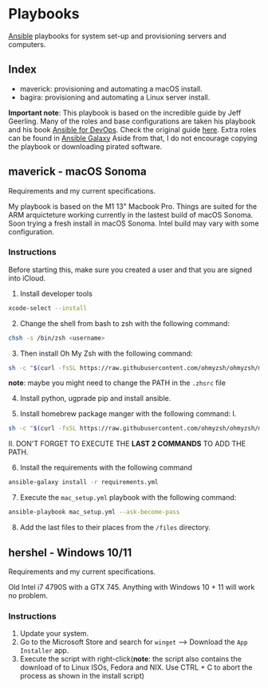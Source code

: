 # Playbooks
[Ansible](https://www.ansible.com/) playbooks for system set-up and provisioning servers and computers.

## Index
- maverick: provisioning and automating a macOS install.
- bagira: provisioning and automating a Linux server install.

**Important note**: This playbook is based on the incredible guide by Jeff Geerling. Many of the roles and base configurations are taken his playbook and his book [Ansible for DevOps](https://www.ansiblefordevops.com/). Check the original guide [here](https://github.com/geerlingguy/mac-dev-playbook). 
Extra roles can be found in [Ansible Galaxy](https://galaxy.ansible.com/ui/)
Aside from that, I do not encourage copying the playbook or downloading pirated software.   

## maverick - macOS Sonoma 
Requirements and my current specifications.

My playbook is based on the M1 13" Macbook Pro. Things are suited for the ARM arquicteture working currently in the lastest build of macOS Sonoma. Soon trying a fresh install in macOS Sonoma. Intel build may vary with some configuration. 

### Instructions 

Before starting this, make sure you created a user and that you are signed into iCloud.  

1. Install developer tools 
```sh 
xcode-select --install
``` 

2. Change the shell from bash to zsh with the following command: 
```sh
chsh -s /bin/zsh <username>
``` 

3. Then install Oh My Zsh with the following command: 
```sh 
sh -c "$(curl -fsSL https://raw.githubusercontent.com/ohmyzsh/ohmyzsh/master/tools/install.sh)"`
```
**note**: maybe you might need to change the PATH in the `.zhsrc` file

4. Install python, ugprade pip and install ansible. 

5. Install homebrew package manger with the following command: 
I.
```sh 
sh -c "$(curl -fsSL https://raw.githubusercontent.com/ohmyzsh/ohmyzsh/master/tools/install.sh)"
``` 
II. DON'T FORGET TO EXECUTE THE **LAST 2 COMMANDS** TO ADD THE PATH.


6. Install the requirements with the following command 
```sh
ansible-galaxy install -r requirements.yml
```

7. Execute the `mac_setup.yml` playbook with the following command: 
```sh 
ansible-playbook mac_setup.yml --ask-become-pass
```

8. Add the last files to their places from the `/files` directory.

## hershel - Windows 10/11 
Requirements and my current specifications.

Old Intel i7 4790S with a GTX 745. Anything with Windows 10 + 11 will work no problem. 

### Instructions 
1. Update your system.
2. Go to the Microsoft Store and search for `winget` --> Download the `App Installer` app. 
3. Execute the script with right-click(**note**: the script also contains the download of to Linux ISOs, Fedora and NIX. Use CTRL + C to abort the process as shown in the install script)


